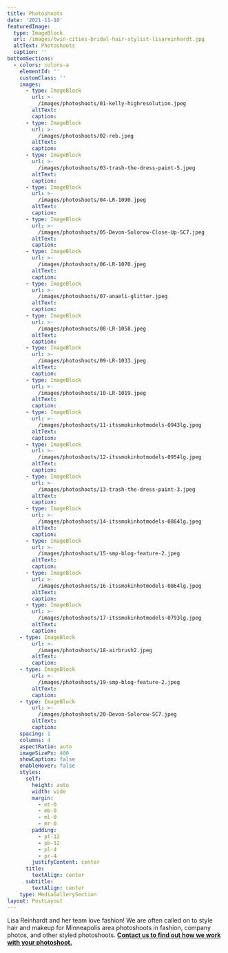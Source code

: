 ```yaml
---
title: Photoshoots
date: '2021-11-10'
featuredImage:
  type: ImageBlock
  url: /images/twin-cities-bridal-hair-stylist-lisareinhardt.jpg
  altText: Photoshoots
  caption: ''
bottomSections: 
  - colors: colors-a
    elementId: ''
    customClass: ''
    images:
      - type: ImageBlock
        url: >-
          /images/photoshoots/01-kelly-highresolution.jpeg
        altText: 
        caption: 
      - type: ImageBlock
        url: >-
          /images/photoshoots/02-reb.jpeg
        altText: 
        caption: 
      - type: ImageBlock
        url: >-
          /images/photoshoots/03-trash-the-dress-paint-5.jpeg
        altText: 
        caption: 
      - type: ImageBlock
        url: >-
          /images/photoshoots/04-LR-1090.jpeg
        altText: 
        caption: 
      - type: ImageBlock
        url: >-
          /images/photoshoots/05-Devon-Solorow-Close-Up-SC7.jpeg
        altText: 
        caption: 
      - type: ImageBlock
        url: >-
          /images/photoshoots/06-LR-1070.jpeg
        altText: 
        caption: 
      - type: ImageBlock
        url: >-
          /images/photoshoots/07-anaeli-glitter.jpeg
        altText: 
        caption: 
      - type: ImageBlock
        url: >-
          /images/photoshoots/08-LR-1058.jpeg
        altText: 
        caption: 
      - type: ImageBlock
        url: >-
          /images/photoshoots/09-LR-1033.jpeg
        altText: 
        caption: 
      - type: ImageBlock
        url: >-
          /images/photoshoots/10-LR-1019.jpeg
        altText: 
        caption: 
      - type: ImageBlock
        url: >-
          /images/photoshoots/11-itssmokinhotmodels-0943lg.jpeg
        altText: 
        caption: 
      - type: ImageBlock
        url: >-
          /images/photoshoots/12-itssmokinhotmodels-0954lg.jpeg
        altText: 
        caption: 
      - type: ImageBlock
        url: >-
          /images/photoshoots/13-trash-the-dress-paint-3.jpeg
        altText: 
        caption: 
      - type: ImageBlock
        url: >-
          /images/photoshoots/14-itssmokinhotmodels-0864lg.jpeg
        altText: 
        caption: 
      - type: ImageBlock
        url: >-
          /images/photoshoots/15-smp-blog-feature-2.jpeg
        altText: 
        caption: 
      - type: ImageBlock
        url: >-
          /images/photoshoots/16-itssmokinhotmodels-0864lg.jpeg
        altText: 
        caption: 
      - type: ImageBlock
        url: >-
          /images/photoshoots/17-itssmokinhotmodels-0793lg.jpeg
        altText: 
        caption: 
    - type: ImageBlock
        url: >-
          /images/photoshoots/18-airbrush2.jpeg
        altText: 
        caption: 
    - type: ImageBlock
        url: >-
          /images/photoshoots/19-smp-blog-feature-2.jpeg
        altText: 
        caption: 
    - type: ImageBlock
        url: >-
          /images/photoshoots/20-Devon-Solorow-SC7.jpeg
        altText: 
        caption: 
    spacing: 1
    columns: 4
    aspectRatio: auto
    imageSizePx: 400
    showCaption: false
    enableHover: false
    styles:
      self:
        height: auto
        width: wide
        margin:
          - mt-0
          - mb-0
          - ml-0
          - mr-0
        padding:
          - pt-12
          - pb-12
          - pl-4
          - pr-4
        justifyContent: center
      title:
        textAlign: center
      subtitle:
        textAlign: center
    type: MediaGallerySection
layout: PostLayout
---
```

Lisa Reinhardt and her team love fashion! We are often called on to style hair and makeup for Minneapolis area photoshoots in fashion, company photos, and other styled photoshoots. [**Contact us to find out how we work with your photoshoot.**](https://www.twincitiesmakeup.com/contact/)
